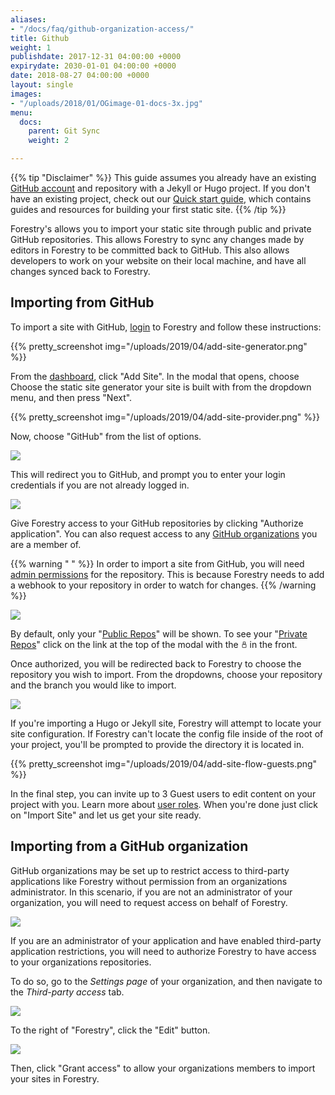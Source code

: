 ```yaml
---
aliases:
- "/docs/faq/github-organization-access/"
title: Github
weight: 1
publishdate: 2017-12-31 04:00:00 +0000
expirydate: 2030-01-01 04:00:00 +0000
date: 2018-08-27 04:00:00 +0000
layout: single
images:
- "/uploads/2018/01/OGimage-01-docs-3x.jpg"
menu:
  docs:
    parent: Git Sync
    weight: 2

---
```

{{% tip "Disclaimer" %}}
This guide assumes you already have an existing [GitHub account](https://github.com/signup) and repository with a Jekyll or Hugo project. If you don't have an existing project, check out our [Quick start guide](/docs/quickstart/tour/), which contains guides and resources for building your first static site.
{{% /tip %}}

Forestry's allows you to import your static site through public and private GitHub repositories. This allows Forestry to sync any changes made by editors in Forestry to be committed back to GitHub. This also allows developers to work on your website on their local machine, and have all changes synced back to Forestry.

## Importing from GitHub

To import a site with GitHub, [login](https://app.forestry.io/login) to Forestry and follow these instructions:

{{% pretty_screenshot img="/uploads/2019/04/add-site-generator.png" %}}

From the [dashboard](https://app.forestry.io/dashboard), click "Add Site". In the modal that opens, choose Choose the static site generator your site is built with from the dropdown menu, and then press "Next".

{{% pretty_screenshot img="/uploads/2019/04/add-site-provider.png" %}}

Now, choose "GitHub" from the list of options.

![](/uploads/2018/01/1.png)

This will redirect you to GitHub, and prompt you to enter your login credentials if you are not already logged in.

![](/uploads/2018/01/45.png)

Give Forestry access to your GitHub repositories by clicking "Authorize application". You can also request access to any [GitHub organizations](#importing-from-a-github-organization) you are a member of.

{{% warning " " %}}
In order to import a site from GitHub, you will need [admin permissions](https://help.github.com/articles/repository-permission-levels-for-an-organization/) for the repository. This is because Forestry needs to add a webhook to your repository in order to watch for changes.
{{% /warning %}}

![](/uploads/2018/04/add-site-flow-choose-repo.png)

By default, only your "[Public Repos](https://help.github.com/articles/making-a-private-repository-public/)" will be shown. To see your "[Private Repos](https://help.github.com/articles/making-a-public-repository-private/)" click on the link at the top of the modal with the <svg xmlns="http://www.w3.org/2000/svg" width="10" height="10" viewBox="0 0 24 24"><g fill="none" fill-rule="evenodd" stroke="currentcolor" stroke-width="2"><rect width="14" height="13" x="5" y="10" rx="1"></rect><path d="M8 1h8v9H8z"></path></g></svg> in the front.

Once authorized, you will be redirected back to Forestry to choose the repository you wish to import. From the dropdowns, choose your repository and the branch you would like to import.

![](/uploads/2018/04/add-site-flow-config-file.png)

If you're importing a Hugo or Jekyll site, Forestry will attempt to locate your site configuration. If Forestry can't locate the config file inside of the root of your project, you'll be prompted to provide the directory it is located in.

{{% pretty_screenshot img="/uploads/2019/04/add-site-flow-guests.png" %}}

In the final step, you can invite up to 3 Guest users to edit content on your project with you. Learn more about [user roles](/docs/settings/team-management/). When you're done just click on "Import Site" and let us get your site ready.

## Importing from a GitHub organization

GitHub organizations may be set up to restrict access to third-party applications like Forestry without permission from an organizations administrator. In this scenario, if you are not an administrator of your organization, you will need to request access on behalf of Forestry.

![](/uploads/2018/01/51.png)

If you are an administrator of your application and have enabled third-party application restrictions, you will need to authorize Forestry to have access to your organizations repositories.

To do so, go to the _Settings page_ of your organization, and then navigate to the _Third-party access_ tab.

![](/uploads/2018/01/49-1.png)

To the right of "Forestry", click the "Edit" button.

![](/uploads/2018/01/49.png)

Then, click "Grant access" to allow your organizations members to import your sites in Forestry.